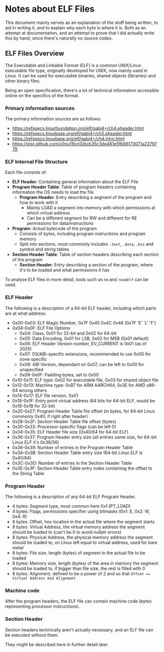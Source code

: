 # Notes about ELF Files

This document mainly serves as an explanation of the stuff being written, to aid in writing it, and to explain why each byte is where it is.
Both as an attempt at documentation, and an attempt to prove that I did actually write this by hand, since there's naturally no source codes.

## ELF Files Overview

The Executable and Linkable Format (ELF) is a common UNIX/Linux executable file type, originally developed for UNIX, now mainly used in Linux.
It can be used for executable binaries, shared objects (libraries) and other binary files.

Being an open specification, there's a lot of technical information accessible online on the specifics of the format.

### Primary information sources

The primary information sources are as follows:

- https://refspecs.linuxfoundation.org/elf/gabi4+/ch4.eheader.html
- https://refspecs.linuxbase.org/elf/gabi4+/ch5.pheader.html
- https://refspecs.linuxbase.org/elf/gabi4+/ch4.intro.html
- https://gist.github.com/x0nu11byt3/bcb35c3de461e5fb66173071a2379779

### ELF Internal File Structure

Each file consists of:

- **ELF Header**: Containing general information about the ELF File
- **Program Header Table**: Table of program headers containing information the OS needs to load the file
  - **Program Header**: Entry describing a segment of the program and how to work with it
    - Mainly LOAD a segment into memory with which permissions at which virtual address
    - Can be a different segment for RW and different for RE permissions for data/instructions
- **Program**: Actual bytecode of the program
  - Consists of bytes, including program instructions and program memory
  - Split into sections, most commonly includes `.text`, `.data`, `.bss` and symbol and string tables
- **Section Header Table**: Table of section headers describing each section of the program
  - **Section Header**: Entry describing a section of the program, where it's to be loaded and what permissions it has

To analyse ELF files in more detail, tools such as `nm` and `readelf` can be used.

### ELF Header

The following is a description of a 64-bit ELF header, including which parts are at what address:

- 0x00-0x03: ELF Magic Number, 0x7F 0x45 0x4C 0x46 (0x7F 'E' 'L' 'F')
- 0x04-0x0F: ELF File Options
  - 0x04: Class, 0x01 for 32-bit and 0x02 for 64-bit
  - 0x05: Data Encoding, 0x01 for LSB, 0x02 for MSB (0x01 default)
  - 0x06: ELF Header Version number, EV_CURRENT is 0x01 (as of 2025)
  - 0x07: OS/ABI-specific extensions, recommended to use 0x00 for none specific
  - 0x08: ABI Version, dependant on 0x07, can be left to 0x00 for unspecified
  - 0x09-0x0F: Padding bytes, set to 0x00
- 0x10-0x11: ELF type: 0x02 for executable file, 0x03 for shared object file
- 0x12-0x13: Machine type: 0xB7 for ARM AARCH64, 0x3E for AMD x86-64 among others
- 0x14-0x17: ELF file version, 0x01
- 0x18-0x1F: Entry point virtual address (64 bits for 64-bit ELF, would be 0x18-0x1B for 32-bit)
- 0x20-0x27: Program Header Table file offset (in bytes, for 64-bit Linux commonly 0x40, if right after header)
- 0x28-0x2F: Section Header Table file offset (bytes)
- 0x30-0x33: Processor-specific flags (can be left 0)
- 0x34-0x35: ELF Header file size (0x40/64 for 64-bit ELF)
- 0x36-0x37: Program Header entry size (all entries same size, for 64-bit Linux ELF it's 0x38/56)
- 0x38-0x39: Number of entries in the Program Header Table
- 0x3A-0x3B: Section Header Table entry size (64-bit Linux ELF is 0x40/64)
- 0x3C-0x3D: Number of entries in the Section Header Table
- 0x3E-0x3F: Section Header Table entry index containing the offset to the String Table

### Program Header

The following is a description of any 64-bit ELF Program Header.

- 4 bytes: Segment type, most common here 0x1 (PT_LOAD)
- 4 bytes: Flags, permissions specifier using bitmasks (0x1: E, 0x2: W, 0x4: R)
- 8 bytes: Offset, hex location in the actual file where the segment starts
- 8 bytes: Virtual Address, the virtual memory address the segment should be loaded to (can't be 0 to avoid nullptr errors)
- 8 bytes: Physical Address, the physical memory address the segment should be loaded to, on Linux left equal to virtual address, used for bare metal
- 8 bytes: File size, length (bytes) of segment in the actual file to be loaded
- 8 bytes: Memory size, length (bytes) of the area in memory the segment should be loaded to, if bigger than file size, the rest is filled with 0
- 8 bytes: Alignment, defined to be a power of 2 and so that `Offset == Virtual Address mod Alignment`


### Machine code

After the program headers, the ELF file can contain machine code (bytes representing processor instructions).

### Section Header

Section headers technically aren't actually necessary, and an ELF file can be executed without them.

They might be described here in further detail later.

